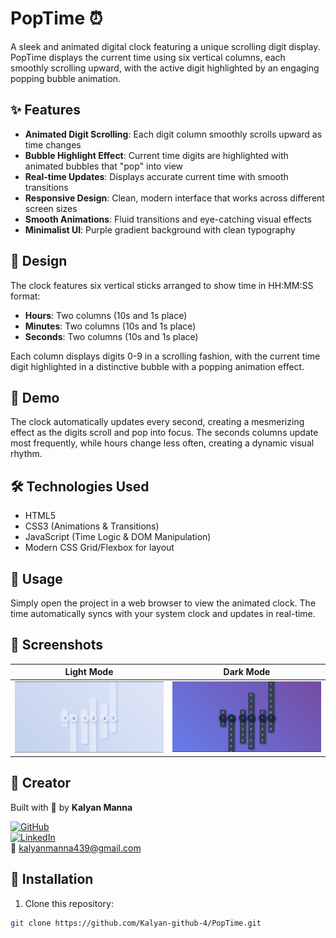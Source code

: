 # PopTime ⏰
A sleek and animated digital clock featuring a unique scrolling digit display. PopTime displays the current time using six vertical columns, each smoothly scrolling upward, with the active digit highlighted by an engaging popping bubble animation.

## ✨ Features
- **Animated Digit Scrolling**: Each digit column smoothly scrolls upward as time changes
- **Bubble Highlight Effect**: Current time digits are highlighted with animated bubbles that "pop" into view
- **Real-time Updates**: Displays accurate current time with smooth transitions
- **Responsive Design**: Clean, modern interface that works across different screen sizes
- **Smooth Animations**: Fluid transitions and eye-catching visual effects
- **Minimalist UI**: Purple gradient background with clean typography

## 🎨 Design
The clock features six vertical sticks arranged to show time in HH:MM:SS format:
- **Hours**: Two columns (10s and 1s place)
- **Minutes**: Two columns (10s and 1s place)
- **Seconds**: Two columns (10s and 1s place)

Each column displays digits 0-9 in a scrolling fashion, with the current time digit highlighted in a distinctive bubble with a popping animation effect.

## 🚀 Demo
The clock automatically updates every second, creating a mesmerizing effect as the digits scroll and pop into focus. The seconds columns update most frequently, while hours change less often, creating a dynamic visual rhythm.

## 🛠️ Technologies Used
- HTML5
- CSS3 (Animations & Transitions)
- JavaScript (Time Logic & DOM Manipulation)
- Modern CSS Grid/Flexbox for layout


## 🎯 Usage
Simply open the project in a web browser to view the animated clock. The time automatically syncs with your system clock and updates in real-time.

## 📱 Screenshots
| Light Mode | Dark Mode |
|------------|-----------|
| ![Screenshot 1](https://github.com/Kalyan-github-4/PopTime/blob/main/Screenshot%202025-07-10%20101336.png?raw=true) | ![Screenshot 2](https://github.com/Kalyan-github-4/PopTime/blob/main/Screenshot%202025-07-10%20101428.png?raw=true) |


## 🙌 Creator

Built with 💜 by **Kalyan Manna**  

[![GitHub](https://img.shields.io/badge/GitHub-Kalyan--github--4-blue?style=flat&logo=github)](https://github.com/Kalyan-github-4)  
[![LinkedIn](https://img.shields.io/badge/LinkedIn-Kalyan_Manna-blue?style=flat&logo=linkedin)](https://www.linkedin.com/in/kalyan-manna-840861352)  
📧 kalyanmanna439@gmail.com


## 🔧 Installation
1. Clone this repository:
```bash
git clone https://github.com/Kalyan-github-4/PopTime.git


